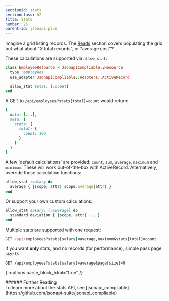 ```yaml
---
sectionid: stats
sectionclass: h2
title: Stats
number: 25
parent-id: jsonapi-plus
---
```


Imagine a grid listing records. The [Reads](https://jsonapi-suite.github.io/jsonapi_suite/#reads) section covers populating the grid, but what about "X total records", or "average cost"?

These calculations are supported via `allow_stat`:

```ruby
class EmployeeResource < JsonapiCompliable::Resource
  type :employees
  use_adapter JsonapiCompliable::Adapters::ActiveRecord

  allow_stat total: [:count]
end
```

A GET to `/api/employees?stats[total]=count` would return:

```ruby
{
  data: [...],
  meta: {
    stats: {
      total: {
        count: 100
      }
    }
  }
}
```

A few 'default calculations' are provided: `count`, `sum`, `average`,
`maximum` and `minimum`. These will work out-of-the-box with ActiveRecord.
Alternatively, override these calculation functions:

```ruby
allow_stat :salary do
  average { |scope, attr| scope.average(attr) }
end
```

Or support your own custom calculations:

```ruby
allow_stat salary: [:average] do
  standard_deviation { |scope, attr| ... }
end
```

Multiple stats are supported with one request:

```ruby
GET /api/employees?stats[salary]=average,maximum&stats[total]=count
```

If you want **only** stats, and no records (for performance), simple pass page size 0:

`GET /api/employees?stats[salary]=average&page[size]=0`

{::options parse_block_html="true" /}
<div class='note info'>
###### Further Reading
  <div class='note-content'>
  To learn more about the stats API, see
  [jsonapi_compliable](https://github.com/jsonapi-suite/jsonapi_compliable)
  </div>
</div>
<div style='height: 5rem' />
